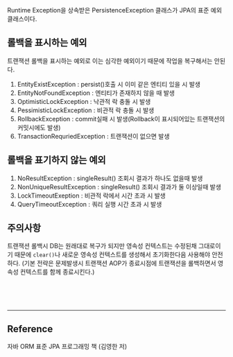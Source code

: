 Runtime Exception을 상속받은 PersistenceException 클래스가 JPA의 표준 예외 클래스이다.

## 롤백을 표시하는 예외

트랜잭션 롤백을 표시하는 예외로 이는 심각한 예외이기 때문에 작업을 복구해서는 안된다.

1. EntityExistException : persist()호출 시 이미 같은 엔티티 있을 시 발생
2. EntityNotFoundException : 엔티티가 존재하지 않을 때 발생
3. OptimisticLockException : 낙관적 락 충돌 시 발생
4. PessimisticLockException : 비관적 락 충돌 시 발생
5. RollbackException : commit실패 시 발생(Rollback이 표시되어있는 트랜잭션의 커밋시에도 발생)
6. TransactionRequriedException : 트랜잭션이 없으면 발생

## 롤백을 표기하지 않는 예외

1. NoResultException : singleResult() 조회시 결과가 하나도 없을때 발생
1. NonUniqueResultException : singleResult() 조회시 결과가 둘 이상일때 발생
1. LockTimeoutExeption : 비관적 락에서 시간 초과 시 발생
1. QueryTimeoutException : 쿼리 실행 시간 초과 시 발생

## 주의사항

트랜잭션 롤백시 DB는 원래대로 복구가 되지만 영속성 컨텍스트는 수정된채 그대로이기 때문에 `clear()`나 새로운 영속성 컨텍스트를 생성해서 초기화한다음 사용해야 안전하다. (기본 전략은 문제발생시 트랜잭션 AOP가 종료시점에 트랜잭션을 롤백하면서 영속성 컨텍스트를 함께 종료시킨다.)

<br><br><br>

---

## Reference

자바 ORM 표준 JPA 프로그래밍 책 (김영한 저)

